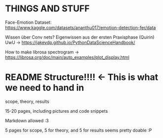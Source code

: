 # THINGS AND STUFF

Face-Emotion Dataset:
https://www.kaggle.com/datasets/ananthu017/emotion-detection-fer/data

Wissen über Conv nets? Eigenwissen aus der ersten Praxisphase (Quirin) UwU
-> https://jakevdp.github.io/PythonDataScienceHandbook/

How to make librosa spectrogram
-> https://librosa.org/doc/main/auto_examples/plot_display.html


# README Structure!!!! <- This is what we need to hand in

scope, theory, results

15-20 pages, including pictures and code snippets

Markdown allowed :3

5 pages for scope, 5 for theory, and 5 for results seems pretty doable :P

